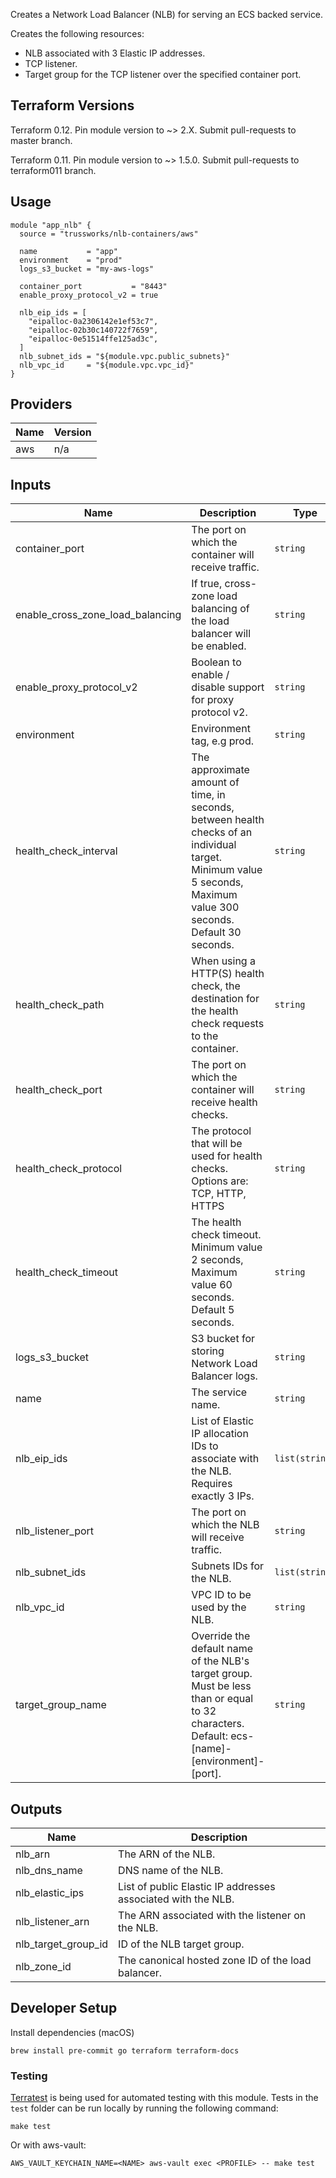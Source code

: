 <!-- BEGINNING OF PRE-COMMIT-TERRAFORM DOCS HOOK -->
Creates a Network Load Balancer (NLB) for serving an ECS backed service.

Creates the following resources:

* NLB associated with 3 Elastic IP addresses.
* TCP listener.
* Target group for the TCP listener over the specified container port.

## Terraform Versions

Terraform 0.12. Pin module version to ~> 2.X. Submit pull-requests to master branch.

Terraform 0.11. Pin module version to ~> 1.5.0. Submit pull-requests to terraform011 branch.

## Usage

```hcl
module "app_nlb" {
  source = "trussworks/nlb-containers/aws"

  name           = "app"
  environment    = "prod"
  logs_s3_bucket = "my-aws-logs"

  container_port           = "8443"
  enable_proxy_protocol_v2 = true

  nlb_eip_ids = [
    "eipalloc-0a2306142e1ef53c7",
    "eipalloc-02b30c140722f7659",
    "eipalloc-0e51514ffe125ad3c",
  ]
  nlb_subnet_ids = "${module.vpc.public_subnets}"
  nlb_vpc_id     = "${module.vpc.vpc_id}"
}
```

## Providers

| Name | Version |
|------|---------|
| aws | n/a |

## Inputs

| Name | Description | Type | Default | Required |
|------|-------------|------|---------|:-----:|
| container\_port | The port on which the container will receive traffic. | `string` | `443` | no |
| enable\_cross\_zone\_load\_balancing | If true, cross-zone load balancing of the load balancer will be enabled. | `string` | `true` | no |
| enable\_proxy\_protocol\_v2 | Boolean to enable / disable support for proxy protocol v2. | `string` | `"true"` | no |
| environment | Environment tag, e.g prod. | `string` | n/a | yes |
| health\_check\_interval | The approximate amount of time, in seconds, between health checks of an individual target. Minimum value 5 seconds, Maximum value 300 seconds. Default 30 seconds. | `string` | `30` | no |
| health\_check\_path | When using a HTTP(S) health check, the destination for the health check requests to the container. | `string` | `"/"` | no |
| health\_check\_port | The port on which the container will receive health checks. | `string` | `443` | no |
| health\_check\_protocol | The protocol that will be used for health checks.  Options are: TCP, HTTP, HTTPS | `string` | `"TCP"` | no |
| health\_check\_timeout | The health check timeout. Minimum value 2 seconds, Maximum value 60 seconds. Default 5 seconds. | `string` | `5` | no |
| logs\_s3\_bucket | S3 bucket for storing Network Load Balancer logs. | `string` | n/a | yes |
| name | The service name. | `string` | n/a | yes |
| nlb\_eip\_ids | List of Elastic IP allocation IDs to associate with the NLB. Requires exactly 3 IPs. | `list(string)` | n/a | yes |
| nlb\_listener\_port | The port on which the NLB will receive traffic. | `string` | `"443"` | no |
| nlb\_subnet\_ids | Subnets IDs for the NLB. | `list(string)` | n/a | yes |
| nlb\_vpc\_id | VPC ID to be used by the NLB. | `string` | n/a | yes |
| target\_group\_name | Override the default name of the NLB's target group. Must be less than or equal to 32 characters. Default: ecs-[name]-[environment]-[port]. | `string` | `""` | no |

## Outputs

| Name | Description |
|------|-------------|
| nlb\_arn | The ARN of the NLB. |
| nlb\_dns\_name | DNS name of the NLB. |
| nlb\_elastic\_ips | List of public Elastic IP addresses associated with the NLB. |
| nlb\_listener\_arn | The ARN associated with the listener on the NLB. |
| nlb\_target\_group\_id | ID of the NLB target group. |
| nlb\_zone\_id | The canonical hosted zone ID of the load balancer. |

<!-- END OF PRE-COMMIT-TERRAFORM DOCS HOOK -->

## Developer Setup

Install dependencies (macOS)

```shell
brew install pre-commit go terraform terraform-docs
```

### Testing

[Terratest](https://github.com/gruntwork-io/terratest) is being used for
automated testing with this module. Tests in the `test` folder can be run
locally by running the following command:

```text
make test
```

Or with aws-vault:

```text
AWS_VAULT_KEYCHAIN_NAME=<NAME> aws-vault exec <PROFILE> -- make test
```
